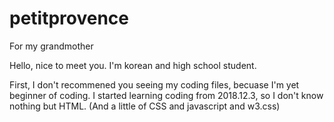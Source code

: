 # petitprovence
For my grandmother

Hello, nice to meet you. I'm korean and high school student.

First, I don't recommened you seeing my coding files, becuase I'm yet beginner of coding.
I started learning coding from 2018.12.3, so I don't know nothing but HTML. (And a little of CSS and javascript and w3.css)

